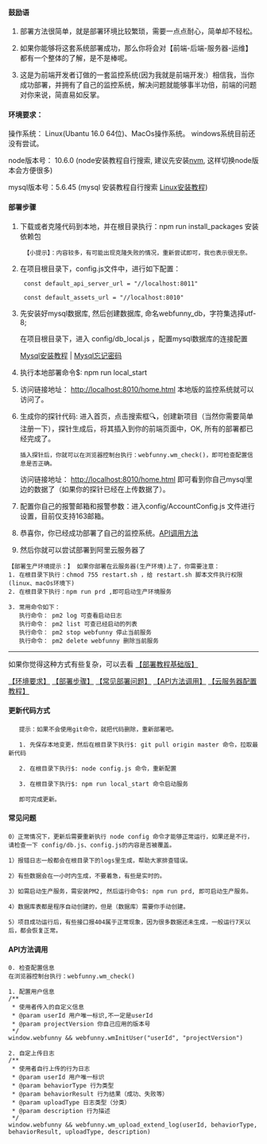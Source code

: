 #### 鼓励语
1. 部署方法很简单，就是部署环境比较繁琐，需要一点点耐心，简单却不轻松。

2. 如果你能够将这套系统部署成功，那么你将会对【前端-后端-服务器-运维】都有一个整体的了解，是不是棒呢。

3. 这是为前端开发者订做的一套监控系统(因为我就是前端开发:）相信我，当你成功部署，并拥有了自己的监控系统，解决问题就能够事半功倍，前端的问题对你来说，简直易如反掌。

#### 环境要求：

操作系统： Linux(Ubantu 16.0 64位)、MacOs操作系统。 windows系统目前还没有尝试。

node版本号： 10.6.0  (node安装教程自行搜索, 建议先安装[nvm](https://www.jianshu.com/p/d0e0935b150a), 这样切换node版本会方便很多)

mysql版本号：5.6.45  (mysql 安装教程自行搜索 [Linux安装教程](https://www.cnblogs.com/warm-stranger/p/10333348.html))


#### 部署步骤

  1. 下载或者克隆代码到本地，并在根目录执行：npm run install_packages 安装依赖包
  
          【小提示】：内容较多，有可能出现克隆失败的情况，重新尝试即可，我也表示很无奈。
  
  2. 在项目根目录下，config.js文件中，进行如下配置：
  
          const default_api_server_url = "//localhost:8011"

          const default_assets_url = "//localhost:8010"
          
  3. 先安装好mysql数据库, 然后创建数据库, 命名webfunny_db，字符集选择utf-8;
  
     在项目根目录下，进入 config/db_local.js ，配置mysql数据库的连接配置
  
     [Mysql安装教程](https://www.cnblogs.com/warm-stranger/p/10333348.html)  | 
     [Mysql忘记密码](https://www.linuxidc.com/Linux/2018-05/152586.htm)
  
  
  4. 执行本地部署命令$: npm run local_start  
  
  5. 访问链接地址： [http://localhost:8010/home.html](http://localhost:8010/home.html) 本地版的监控系统就可以访问了。
  
  6. 生成你的探针代码: 进入首页，点击搜索框🔍，创建新项目（当然你需要简单注册一下），探针生成后，将其插入到你的前端页面中，OK, 所有的部署都已经完成了。
       
         插入探针后，你就可以在浏览器控制台执行：webfunny.wm_check()，即可检查配置信息是否正确。
     
     访问链接地址： [http://localhost:8010/home.html](http://localhost:8010/home.html) 即可看到你自己mysql里边的数据了（如果你的探针已经在上传数据了）。

  7. 配置你自己的报警邮箱和报警参数：进入config/AccountConfig.js 文件进行设置，目前仅支持163邮箱。
  
  8. 恭喜你，你已经成功部署了自己的监控系统。[API调用方法](https://github.com/a597873885/webfunny_monitor/blob/master/Document_advanced.md#api%E6%96%B9%E6%B3%95%E8%B0%83%E7%94%A8)
  
  9. 然后你就可以尝试部署到阿里云服务器了
  
    【部署生产环境提示：】 如果你部署在云服务器(生产环境)上了，你需要注意：
    1. 在根目录下执行：chmod 755 restart.sh ，给 restart.sh 脚本文件执行权限 (linux、macOs环境下)
    2. 在根目录下执行：npm run prd ,即可启动生产环境服务 
    
    3. 常用命令如下：
       执行命令： pm2 log 可查看启动日志
       执行命令： pm2 list 可查已经启动的列表
       执行命令： pm2 stop webfunny 停止当前服务
       执行命令： pm2 delete webfunny 删除当前服务
  
----------------------
  
如果你觉得这种方式有些复杂，可以去看 [【部署教程基础版】](https://github.com/a597873885/webfunny_monitor/blob/master/Document.md)

[【环境要求】](https://github.com/a597873885/webfunny_monitor/blob/master/Document_advanced.md#%E7%8E%AF%E5%A2%83%E8%A6%81%E6%B1%82)
[【部署步骤】](https://github.com/a597873885/webfunny_monitor/blob/master/Document_advanced.md#%E9%83%A8%E7%BD%B2%E6%AD%A5%E9%AA%A4)
[【常见部署问题】](https://github.com/a597873885/webfunny_monitor/blob/master/Document_advanced.md#%E5%B8%B8%E8%A7%81%E9%97%AE%E9%A2%98)
[【API方法调用】](https://github.com/a597873885/webfunny_monitor/blob/master/Document_advanced.md#api%E6%96%B9%E6%B3%95%E8%B0%83%E7%94%A8)
[【云服务器配置教程】](https://www.cnblogs.com/warm-stranger/p/8837784.html)
  
  #### 更新代码方式
  
       提示：如果不会使用git命令，就把代码删除，重新部署吧。
  
       1. 先保存本地变更，然后在根目录下执行$: git pull origin master 命令，拉取最新代码
       
       2. 在根目录下执行$: node config.js 命令，重新配置
       
       3. 在根目录下执行$: npm run local_start 命令启动服务
       
       即可完成更新。
       
  #### 常见问题
  
    0）正常情况下，更新后需要重新执行 node config 命令才能够正常运行，如果还是不行，请检查一下 config/db.js、config.js的内容是否被覆盖。

    1）报错日志一般都会在根目录下的logs里生成，帮助大家排查错误。

    2）有些数据会在一小时内生成，不要着急，有些是实时的。

    3）如需启动生产服务，需安装PM2, 然后运行命令$: npm run prd, 即可启动生产服务。

    4）数据库表都是程序自动创建的，但是（数据库）需要你手动创建。
    
    5）项目成功运行后，有些接口报404属于正常现象，因为很多数据还未生成，一般运行7天以后，都会恢复正常。

  #### API方法调用
    0. 检查配置信息
    在浏览器控制台执行：webfunny.wm_check()
    
    1. 配置用户信息
    /**
     * 使用者传入的自定义信息
     * @param userId 用户唯一标识,不一定是userId
     * @param projectVersion 你自己应用的版本号
     */
    window.webfunny && webfunny.wmInitUser("userId", "projectVersion")
    
    2. 自定上传日志
    /**
     * 使用者自行上传的行为日志
     * @param userId 用户唯一标识
     * @param behaviorType 行为类型
     * @param behaviorResult 行为结果（成功、失败等）
     * @param uploadType 日志类型（分类）
     * @param description 行为描述
     */
    window.webfunny && webfunny.wm_upload_extend_log(userId, behaviorType, behaviorResult, uploadType, description)
    
    
    
